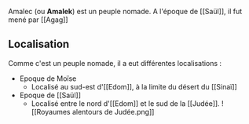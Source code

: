 Amalec (ou **Amalek**) est un peuple nomade. A l'époque de [[Saül]], il fut mené par [[Agag]]
## Localisation
Comme c'est un peuple nomade, il a eut différentes localisations :
- Epoque de Moïse
	- Localisé au sud-est d'[[Edom]], à la limite du désert du [[Sinaï]]
- Epoque de [[Saül]]
	- Localisé entre le nord d'[[Edom]] et le sud de la [[Judée]].
![[Royaumes alentours de Judée.png]]